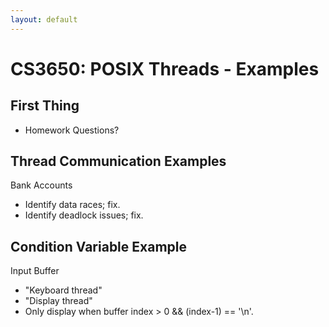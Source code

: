 ```yaml
---
layout: default
---
```


# CS3650: POSIX Threads - Examples

## First Thing

 - Homework Questions?

## Thread Communication Examples

Bank Accounts

 - Identify data races; fix.
 - Identify deadlock issues; fix.

## Condition Variable Example

Input Buffer

 - "Keyboard thread"
 - "Display thread"
 - Only display when buffer index > 0 && (index-1) == '\n'.
